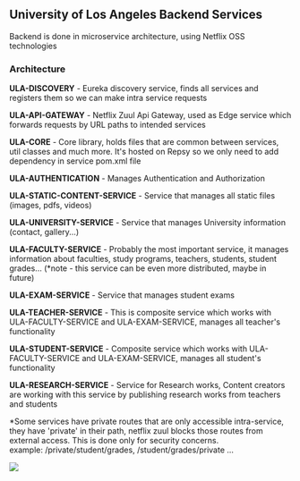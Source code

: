 ## University of Los Angeles Backend Services

Backend is done in microservice architecture, using Netflix OSS technologies

### Architecture

**ULA-DISCOVERY** - Eureka discovery service, finds all services and registers them so we can make intra service requests

**ULA-API-GATEWAY** - Netflix Zuul Api Gateway, used as Edge service which forwards requests by URL paths to intended services

**ULA-CORE** - Core library, holds files that are common between services, util classes and much more. It's hosted on Repsy so we only need to add dependency in service pom.xml file

**ULA-AUTHENTICATION** - Manages Authentication and Authorization

**ULA-STATIC-CONTENT-SERVICE** - Service that manages all static files (images, pdfs, videos)

**ULA-UNIVERSITY-SERVICE** - Service that manages University information (contact, gallery...)

**ULA-FACULTY-SERVICE** - Probably the most important service, it manages information about faculties, study programs, teachers, students, student grades... (\*note - this service can be even more distributed, maybe in future)

**ULA-EXAM-SERVICE** - Service that manages student exams

**ULA-TEACHER-SERVICE** - This is composite service which works with ULA-FACULTY-SERVICE and ULA-EXAM-SERVICE, manages all teacher's functionality

**ULA-STUDENT-SERVICE** - Composite service which works with ULA-FACULTY-SERVICE and ULA-EXAM-SERVICE, manages all student's functionality

**ULA-RESEARCH-SERVICE** - Service for Research works, Content creators are working with this service by publishing research works from teachers and students

\*Some services have private routes that are only accessible intra-service, they have 'private' in their path, netflix zuul blocks those routes from external access. This is done only for security concerns.  
example: /private/student/grades, /student/grades/private
...

<img src="https://user-images.githubusercontent.com/17277467/95518754-078f3d80-09c4-11eb-8831-180adf1968b4.png">
